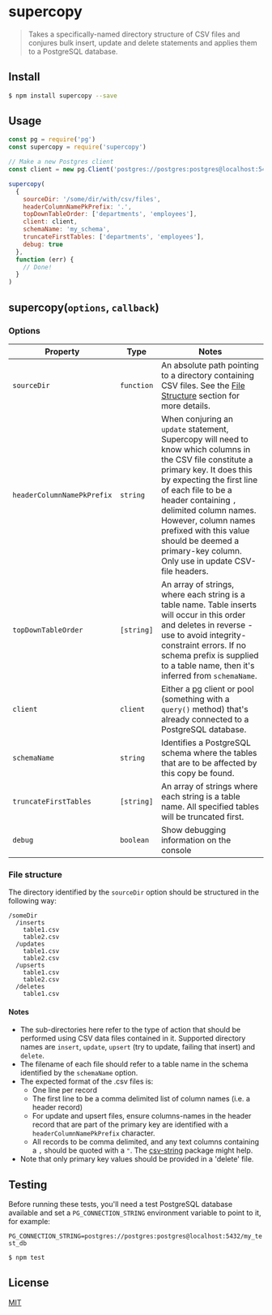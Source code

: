 # supercopy

> Takes a specifically-named directory structure of CSV files and conjures bulk insert, update and delete statements and applies them to a PostgreSQL database. 

## <a name="install"></a>Install
```bash
$ npm install supercopy --save
```

## <a name="usage"></a>Usage

```javascript
const pg = require('pg')
const supercopy = require('supercopy')

// Make a new Postgres client
const client = new pg.Client('postgres://postgres:postgres@localhost:5432/my_test_db')

supercopy(
  {
    sourceDir: '/some/dir/with/csv/files',
    headerColumnNamePkPrefix: '.',
    topDownTableOrder: ['departments', 'employees'],
    client: client,
    schemaName: 'my_schema',
    truncateFirstTables: ['departments', 'employees'],
    debug: true
  },
  function (err) {
    // Done!
  }
)

```


## supercopy(`options`, `callback`)

### Options

| Property              | Type       | Notes |
| --------              | ----       | ------ |
| `sourceDir`           | `function` | An absolute path pointing to a directory containing CSV files. See the [File Structure](#structure) section for more details.
| `headerColumnNamePkPrefix` | `string` | When conjuring an `update` statement, Supercopy will need to know which columns in the CSV file constitute a primary key. It does this by expecting the first line of each file to be a header containing `,` delimited column names. However, column names prefixed with this value should be deemed a primary-key column. Only use in update CSV-file headers.|
| `topDownTableOrder`   | `[string]` | An array of strings, where each string is a table name. Table inserts will occur in this order and deletes in reverse - use to avoid integrity-constraint errors. If no schema prefix is supplied to a table name, then it's inferred from `schemaName`. 
| `client`              | `client`   | Either a [pg](https://www.npmjs.com/package/pg) client or pool (something with a `query()` method) that's already connected to a PostgreSQL database.
| `schemaName`          | `string`   | Identifies a PostgreSQL schema where the tables that are to be affected by this copy be found.
| `truncateFirstTables` | `[string]` | An array of strings where each string is a table name. All specified tables will be truncated first.
| `debug`               | `boolean`  | Show debugging information on the console

### <a name="structure"></a>File structure

The directory identified by the `sourceDir` option should be structured in the following way:

```
/someDir
  /inserts
    table1.csv
    table2.csv
  /updates
    table1.csv
    table2.csv
  /upserts
    table1.csv
    table2.csv  
  /deletes
    table1.csv
```

#### Notes

* The sub-directories here refer to the type of action that should be performed using CSV data files contained in it. Supported directory names are `insert`, `update`, `upsert` (try to update, failing that insert) and `delete`.
* The filename of each file should refer to a table name in the schema identified by the `schemaName` option. 
* The expected format of the .csv files is:
  * One line per record
  * The first line to be a comma delimited list of column names (i.e. a header record)
  * For update and upsert files, ensure columns-names in the header record that are part of the primary key are identified with a `headerColumnNamePkPrefix` character.
  * All records to be comma delimited, and any text columns containing a `,` should be quoted with a `"`. The [csv-string](https://www.npmjs.com/package/csv-string#stringifyinput--object-separator--string--string) package might help.
* Note that only primary key values should be provided in a 'delete' file.

## <a name="test"></a>Testing

Before running these tests, you'll need a test PostgreSQL database available and set a `PG_CONNECTION_STRING` environment variable to point to it, for example:

```PG_CONNECTION_STRING=postgres://postgres:postgres@localhost:5432/my_test_db```


```bash
$ npm test
```


## <a name="license"></a>License
[MIT](https://github.com/wmfs/supercopy/blob/master/LICENSE)
